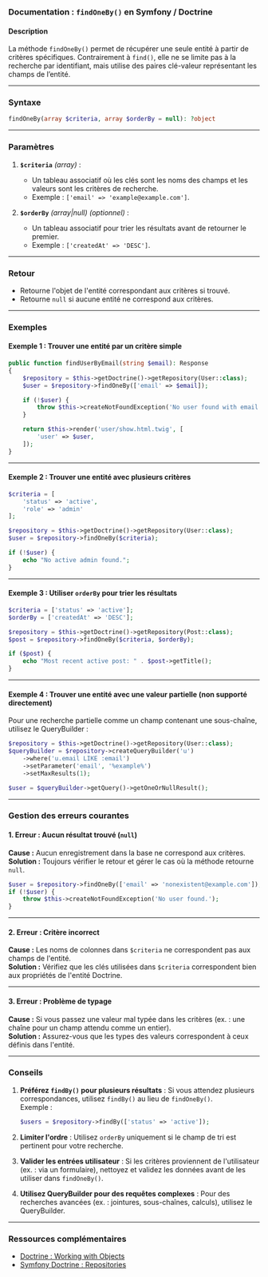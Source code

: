### Documentation : `findOneBy()` en Symfony / Doctrine

#### Description

La méthode `findOneBy()` permet de récupérer une seule entité à partir de critères spécifiques. Contrairement à `find()`, elle ne se limite pas à la recherche par identifiant, mais utilise des paires clé-valeur représentant les champs de l’entité.

---

### Syntaxe

```php
findOneBy(array $criteria, array $orderBy = null): ?object
```

---

### Paramètres

1. **`$criteria`** _(array)_ :
    
    - Un tableau associatif où les clés sont les noms des champs et les valeurs sont les critères de recherche.
    - Exemple : `['email' => 'example@example.com']`.
2. **`$orderBy`** _(array|null)_ _(optionnel)_ :
    
    - Un tableau associatif pour trier les résultats avant de retourner le premier.
    - Exemple : `['createdAt' => 'DESC']`.

---

### Retour

- Retourne l'objet de l'entité correspondant aux critères si trouvé.
- Retourne `null` si aucune entité ne correspond aux critères.

---

### Exemples

#### Exemple 1 : Trouver une entité par un critère simple

```php
public function findUserByEmail(string $email): Response
{
    $repository = $this->getDoctrine()->getRepository(User::class);
    $user = $repository->findOneBy(['email' => $email]);

    if (!$user) {
        throw $this->createNotFoundException('No user found with email ' . $email);
    }

    return $this->render('user/show.html.twig', [
        'user' => $user,
    ]);
}
```

---

#### Exemple 2 : Trouver une entité avec plusieurs critères

```php
$criteria = [
    'status' => 'active',
    'role' => 'admin'
];

$repository = $this->getDoctrine()->getRepository(User::class);
$user = $repository->findOneBy($criteria);

if (!$user) {
    echo "No active admin found.";
}
```

---

#### Exemple 3 : Utiliser `orderBy` pour trier les résultats

```php
$criteria = ['status' => 'active'];
$orderBy = ['createdAt' => 'DESC'];

$repository = $this->getDoctrine()->getRepository(Post::class);
$post = $repository->findOneBy($criteria, $orderBy);

if ($post) {
    echo "Most recent active post: " . $post->getTitle();
}
```

---

#### Exemple 4 : Trouver une entité avec une valeur partielle (non supporté directement)

Pour une recherche partielle comme un champ contenant une sous-chaîne, utilisez le QueryBuilder :

```php
$repository = $this->getDoctrine()->getRepository(User::class);
$queryBuilder = $repository->createQueryBuilder('u')
    ->where('u.email LIKE :email')
    ->setParameter('email', '%example%')
    ->setMaxResults(1);

$user = $queryBuilder->getQuery()->getOneOrNullResult();
```

---

### Gestion des erreurs courantes

#### 1. **Erreur : Aucun résultat trouvé (`null`)**

**Cause :** Aucun enregistrement dans la base ne correspond aux critères.  
**Solution :** Toujours vérifier le retour et gérer le cas où la méthode retourne `null`.

```php
$user = $repository->findOneBy(['email' => 'nonexistent@example.com']);
if (!$user) {
    throw $this->createNotFoundException('No user found.');
}
```

---

#### 2. **Erreur : Critère incorrect**

**Cause :** Les noms de colonnes dans `$criteria` ne correspondent pas aux champs de l'entité.  
**Solution :** Vérifiez que les clés utilisées dans `$criteria` correspondent bien aux propriétés de l'entité Doctrine.

---

#### 3. **Erreur : Problème de typage**

**Cause :** Si vous passez une valeur mal typée dans les critères (ex. : une chaîne pour un champ attendu comme un entier).  
**Solution :** Assurez-vous que les types des valeurs correspondent à ceux définis dans l'entité.

---

### Conseils

1. **Préférez `findBy()` pour plusieurs résultats** : Si vous attendez plusieurs correspondances, utilisez `findBy()` au lieu de `findOneBy()`.  
    Exemple :
    
    ```php
    $users = $repository->findBy(['status' => 'active']);
    ```
    
2. **Limiter l'ordre** : Utilisez `orderBy` uniquement si le champ de tri est pertinent pour votre recherche.
    
3. **Valider les entrées utilisateur** : Si les critères proviennent de l'utilisateur (ex. : via un formulaire), nettoyez et validez les données avant de les utiliser dans `findOneBy()`.
    
4. **Utilisez QueryBuilder pour des requêtes complexes** : Pour des recherches avancées (ex. : jointures, sous-chaînes, calculs), utilisez le QueryBuilder.
    

---

### Ressources complémentaires

- [Doctrine : Working with Objects](https://www.doctrine-project.org/projects/doctrine-orm/en/latest/reference/working-with-objects.html)
- [Symfony Doctrine : Repositories](https://symfony.com/doc/current/doctrine.html#fetching-objects-from-the-database)